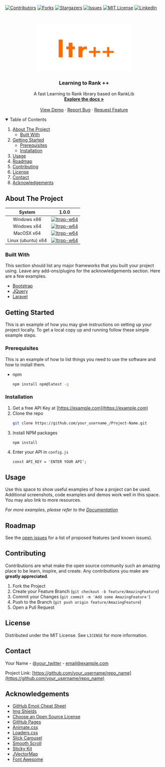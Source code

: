 [![Contributors][contributors-shield]][contributors-url]
[![Forks][forks-shield]][forks-url]
[![Stargazers][stars-shield]][stars-url]
[![Issues][issues-shield]][issues-url]
[![MIT License][license-shield]][license-url]
[![LinkedIn][linkedin-shield]][linkedin-url]



<!-- PROJECT LOGO -->
<br />
<p align="center">
  <a href="https://github.com/marcosfpr/ltrpp">
    <img src="images/logo.png" alt="Logo" width="300" height="150">
  </a>

  <h3 align="center">Learning to Rank ++</h3>

  <p align="center">
    A fast Learning to Rank library based on RankLib
    <br />
    <a href="https://github.com/marcosfpr/ltrpp"><strong>Explore the docs »</strong></a>
    <br />
    <br />
    <a href="https://github.com/marcosfpr/ltrpp">View Demo</a>
    ·
    <a href="https://github.com/marcosfpr/ltrpp/issues">Report Bug</a>
    ·
    <a href="https://github.com/marcosfpr/ltrpp/issues">Request Feature</a>
  </p>
</p>



<!-- TABLE OF CONTENTS -->
<details open="open">
  <summary>Table of Contents</summary>
  <ol>
    <li>
      <a href="#about-the-project">About The Project</a>
      <ul>
        <li><a href="#built-with">Built With</a></li>
      </ul>
    </li>
    <li>
      <a href="#getting-started">Getting Started</a>
      <ul>
        <li><a href="#prerequisites">Prerequisites</a></li>
        <li><a href="#installation">Installation</a></li>
      </ul>
    </li>
    <li><a href="#usage">Usage</a></li>
    <li><a href="#roadmap">Roadmap</a></li>
    <li><a href="#contributing">Contributing</a></li>
    <li><a href="#license">License</a></li>
    <li><a href="#contact">Contact</a></li>
    <li><a href="#acknowledgements">Acknowledgements</a></li>
  </ol>
</details>



<!-- ABOUT THE PROJECT -->
## About The Project

|       System       | 1.0.0 |
|:------------------:|:-----:|
|     Windows x86    |  [![ltrpp-w64](https://img.shields.io/badge/build-passing-brightgreen)](https://github.com/marcosfpr/ltrpp) |
|     Windows x64    |  [![ltrpp-w64](https://img.shields.io/badge/build-passing-brightgreen)](https://github.com/marcosfpr/ltrpp)|
|     MacOSX x64     |  [![ltrpp-w64](https://img.shields.io/badge/build-passing-brightgreen)](https://github.com/marcosfpr/ltrpp) |
| Linux (ubuntu) x64 |  [![ltrpp-w64](https://img.shields.io/badge/build-passing-brightgreen)](https://github.com/marcosfpr/ltrpp) |

### Built With

This section should list any major frameworks that you built your project using. Leave any add-ons/plugins for the acknowledgements section. Here are a few examples.
* [Bootstrap](https://getbootstrap.com)
* [JQuery](https://jquery.com)
* [Laravel](https://laravel.com)



<!-- GETTING STARTED -->
## Getting Started

This is an example of how you may give instructions on setting up your project locally.
To get a local copy up and running follow these simple example steps.

### Prerequisites

This is an example of how to list things you need to use the software and how to install them.
* npm
  ```sh
  npm install npm@latest -g
  ```

### Installation

1. Get a free API Key at [https://example.com](https://example.com)
2. Clone the repo
   ```sh
   git clone https://github.com/your_username_/Project-Name.git
   ```
3. Install NPM packages
   ```sh
   npm install
   ```
4. Enter your API in `config.js`
   ```JS
   const API_KEY = 'ENTER YOUR API';
   ```



<!-- USAGE EXAMPLES -->
## Usage

Use this space to show useful examples of how a project can be used. Additional screenshots, code examples and demos work well in this space. You may also link to more resources.

_For more examples, please refer to the [Documentation](https://example.com)_



<!-- ROADMAP -->
## Roadmap

See the [open issues](https://github.com/othneildrew/Best-README-Template/issues) for a list of proposed features (and known issues).



<!-- CONTRIBUTING -->
## Contributing

Contributions are what make the open source community such an amazing place to be learn, inspire, and create. Any contributions you make are **greatly appreciated**.

1. Fork the Project
2. Create your Feature Branch (`git checkout -b feature/AmazingFeature`)
3. Commit your Changes (`git commit -m 'Add some AmazingFeature'`)
4. Push to the Branch (`git push origin feature/AmazingFeature`)
5. Open a Pull Request



<!-- LICENSE -->
## License

Distributed under the MIT License. See `LICENSE` for more information.



<!-- CONTACT -->
## Contact

Your Name - [@your_twitter](https://twitter.com/your_username) - email@example.com

Project Link: [https://github.com/your_username/repo_name](https://github.com/your_username/repo_name)



<!-- ACKNOWLEDGEMENTS -->
## Acknowledgements
* [GitHub Emoji Cheat Sheet](https://www.webpagefx.com/tools/emoji-cheat-sheet)
* [Img Shields](https://shields.io)
* [Choose an Open Source License](https://choosealicense.com)
* [GitHub Pages](https://pages.github.com)
* [Animate.css](https://daneden.github.io/animate.css)
* [Loaders.css](https://connoratherton.com/loaders)
* [Slick Carousel](https://kenwheeler.github.io/slick)
* [Smooth Scroll](https://github.com/cferdinandi/smooth-scroll)
* [Sticky Kit](http://leafo.net/sticky-kit)
* [JVectorMap](http://jvectormap.com)
* [Font Awesome](https://fontawesome.com)





<!-- MARKDOWN LINKS & IMAGES -->
<!-- https://www.markdownguide.org/basic-syntax/#reference-style-links -->
[contributors-shield]: https://img.shields.io/github/contributors/marcosfpr/ltrpp.svg?style=for-the-badge
[contributors-url]: https://github.com/marcosfpr/ltrpp/graphs/contributors
[forks-shield]: https://img.shields.io/github/forks/marcosfpr/ltrpp.svg?style=for-the-badge
[forks-url]: https://github.com/marcosfpr/ltrpp/network/members
[stars-shield]: https://img.shields.io/github/stars/marcosfpr/ltrpp.svg?style=for-the-badge
[stars-url]: https://github.com/marcosfpr/ltrpp/stargazers
[issues-shield]: https://img.shields.io/github/issues/marcosfpr/ltrpp.svg?style=for-the-badge
[issues-url]: https://github.com/marcosfpr/ltrpp/issues
[license-shield]: https://img.shields.io/github/license/marcosfpr/ltrpp.svg?style=for-the-badge
[license-url]: https://github.com/marcosfpr/ltrpp/blob/master/LICENSE.txt
[linkedin-shield]: https://img.shields.io/badge/-LinkedIn-black.svg?style=for-the-badge&logo=linkedin&colorB=555
[linkedin-url]: https://linkedin.com/in/marcosfpr
[product-screenshot]: images/logo.png
